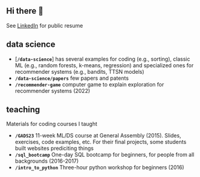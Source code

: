 ## Hi there 👋

See [LinkedIn](https://www.linkedin.com/in/rubennaeff) for public resume


## data science

- [**`/data-science`**] has several examples for coding (e.g., sorting), classic ML (e.g., random forests, k-means, regression) and specialized ones for recommender systems (e.g., bandits, TTSN models)
- **`/data-science/papers`** few papers and patents
- **`/recommender-game`** computer game to explain exploration for recommender systems (2022)


## teaching

Materials for coding courses I taught

- **`/GADS23`** 11-week ML/DS course at General Assembly (2015). Slides, exercises, code examples, etc. For their final projects, some students built websites prediciting things
- **`/sql_bootcamp`** One-day SQL bootcamp for beginners, for people from all backgrounds (2016-2017)
- **`/intro_to_python`** Three-hour python workshop for beginners (2016)
 




<!--
**rubennaeff/rubennaeff** is a ✨ _special_ ✨ repository because its `README.md` (this file) appears on your GitHub profile.

Here are some ideas to get you started:

- 🔭 I’m currently working on ...
- 🌱 I’m currently learning ...
- 👯 I’m looking to collaborate on ...
- 🤔 I’m looking for help with ...
- 💬 Ask me about ...
- 📫 How to reach me: ...
- 😄 Pronouns: ...
- ⚡ Fun fact: ...
-->

